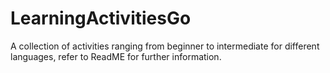 # LearningActivitiesGo
A collection of activities ranging from beginner to intermediate for different languages, refer to ReadME for further information.
